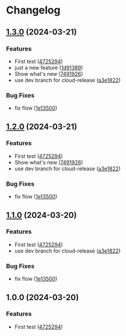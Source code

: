 # Changelog

## [1.3.0](https://github.com/fabien0102/cn-cloud-integration/compare/cn-cloud-integration-v1.2.0...cn-cloud-integration-v1.3.0) (2024-03-21)


### Features

* First test ([4725294](https://github.com/fabien0102/cn-cloud-integration/commit/4725294c6f013ad3c71c6c0276cd44b6773f4ec0))
* just a new feature ([1d91389](https://github.com/fabien0102/cn-cloud-integration/commit/1d91389df0ef17fb02dc4ff45ea225c1917e14c7))
* Show what's new ([7491926](https://github.com/fabien0102/cn-cloud-integration/commit/749192662ef39f33131ede718d3b0b2883782eed))
* use dev branch for cloud-release ([a3e1822](https://github.com/fabien0102/cn-cloud-integration/commit/a3e1822c174aa9321071f1ff9b229ac009bb89d4))


### Bug Fixes

* fix flow ([1e13500](https://github.com/fabien0102/cn-cloud-integration/commit/1e1350005f392654e66e3b7fd775619db9d9375f))

## [1.2.0](https://github.com/fabien0102/cn-cloud-integration/compare/cn-cloud-integration-v1.1.0...cn-cloud-integration-v1.2.0) (2024-03-21)


### Features

* First test ([4725294](https://github.com/fabien0102/cn-cloud-integration/commit/4725294c6f013ad3c71c6c0276cd44b6773f4ec0))
* Show what's new ([7491926](https://github.com/fabien0102/cn-cloud-integration/commit/749192662ef39f33131ede718d3b0b2883782eed))
* use dev branch for cloud-release ([a3e1822](https://github.com/fabien0102/cn-cloud-integration/commit/a3e1822c174aa9321071f1ff9b229ac009bb89d4))


### Bug Fixes

* fix flow ([1e13500](https://github.com/fabien0102/cn-cloud-integration/commit/1e1350005f392654e66e3b7fd775619db9d9375f))

## [1.1.0](https://github.com/fabien0102/cn-cloud-integration/compare/cn-cloud-integration-v1.0.0...cn-cloud-integration-v1.1.0) (2024-03-20)


### Features

* First test ([4725294](https://github.com/fabien0102/cn-cloud-integration/commit/4725294c6f013ad3c71c6c0276cd44b6773f4ec0))
* use dev branch for cloud-release ([a3e1822](https://github.com/fabien0102/cn-cloud-integration/commit/a3e1822c174aa9321071f1ff9b229ac009bb89d4))


### Bug Fixes

* fix flow ([1e13500](https://github.com/fabien0102/cn-cloud-integration/commit/1e1350005f392654e66e3b7fd775619db9d9375f))

## 1.0.0 (2024-03-20)


### Features

* First test ([4725294](https://github.com/fabien0102/cn-cloud-integration/commit/4725294c6f013ad3c71c6c0276cd44b6773f4ec0))

